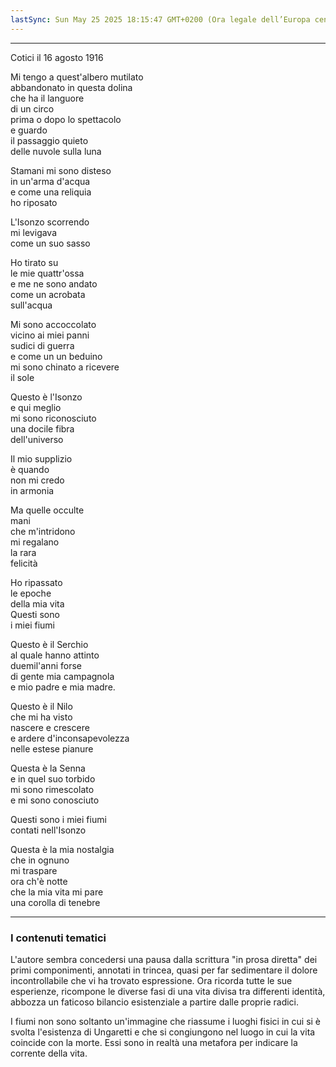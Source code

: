```yaml
---
lastSync: Sun May 25 2025 18:15:47 GMT+0200 (Ora legale dell’Europa centrale)
---
```

---
Cotici il 16 agosto 1916

Mi tengo a quest'albero mutilato  
abbandonato in questa dolina  
che ha il languore  
di un circo  
prima o dopo lo spettacolo  
e guardo  
il passaggio quieto  
delle nuvole sulla luna  

Stamani mi sono disteso  
in un'arma d'acqua  
e come una reliquia  
ho riposato  

L'Isonzo scorrendo  
mi levigava  
come un suo sasso  

Ho tirato su  
le mie quattr'ossa  
e me ne sono andato  
come un acrobata  
sull'acqua  

Mi sono accoccolato  
vicino ai miei panni  
sudici di guerra  
e come un un beduino  
mi sono chinato a ricevere  
il sole

Questo è l'Isonzo  
e qui meglio  
mi sono riconosciuto  
una docile fibra  
dell'universo  

Il mio supplizio  
è quando  
non mi credo  
in armonia

Ma quelle occulte  
mani  
che m'intridono  
mi regalano  
la rara  
felicità  

Ho ripassato  
le epoche  
della mia vita  
Questi sono  
i miei fiumi  

Questo è il Serchio  
al quale hanno attinto  
duemil'anni forse  
di gente mia campagnola  
e mio padre e mia madre.  

Questo è il Nilo  
che mi ha visto  
nascere e crescere  
e ardere d'inconsapevolezza  
nelle estese pianure  

Questa è la Senna  
e in quel suo torbido  
mi sono rimescolato  
e mi sono conosciuto  

Questi sono i miei fiumi  
contati nell'Isonzo  

Questa è la mia nostalgia  
che in ognuno  
mi traspare  
ora ch'è notte  
che la mia vita mi pare  
una corolla di tenebre  

---
### I contenuti tematici
L'autore sembra concedersi una pausa dalla scrittura "in prosa diretta" dei primi componimenti, annotati in trincea, quasi per far sedimentare il dolore incontrollabile che vi ha trovato espressione. Ora ricorda tutte le sue esperienze, ricompone le diverse fasi di una vita divisa tra differenti identità, abbozza un faticoso bilancio esistenziale a partire dalle proprie radici.

I fiumi non sono soltanto un'immagine che riassume i luoghi fisici in cui si è svolta l'esistenza di Ungaretti e che si congiungono nel luogo in cui la vita coincide con la morte. Essi sono in realtà una metafora per indicare la corrente della vita. 